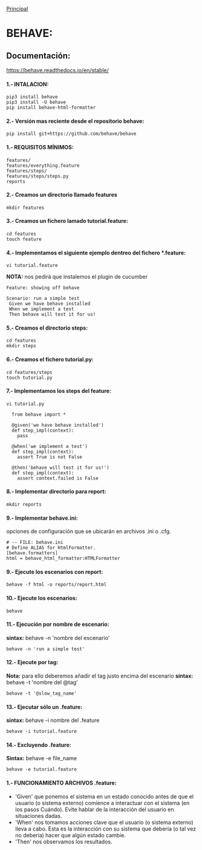 [Principal](../README.md)<br/>

# BEHAVE:
## Documentación:

https://behave.readthedocs.io/en/stable/

#### 1.- INTALACION:
    pip3 install behave
    pip3 install -U behave
    pip install behave-html-formatter

#### 2.- Versión mas reciente desde el repositorio behave:
    pip install git+https://github.com/behave/behave

#### 1.- REQUISITOS MÍNIMOS:
    features/
    features/everything.feature
    features/steps/
    features/steps/steps.py
    reports

#### 2.- Creamos un directorio llamado features
    mkdir features

#### 3.- Creamos un fichero lamado tutorial.feature:
    cd features
    touch feature

#### 4.- Implementamos el siguiente ejemplo dentreo del fichero *.feature:
    vi tutorial.feature
**NOTA:** nos pedirá que instalemos el plugin de cucumber

    Feature: showing off behave

    Scenario: run a simple test
     Given we have behave installed
     When we implement a test
     Then behave will test it for us!
      
#### 5.- Creamos el directorio steps:
    cd features
    mkdir steps

#### 6.- Creamos el fichero tutorial.py:
    cd features/steps
    touch tutorial.py

#### 7.- Implementamos los steps del feature:
    vi tutorial.py

      from behave import *

      @given('we have behave installed')
      def step_impl(context):
        pass

      @when('we implement a test')
      def step_impl(context):
        assert True is not False

      @then('behave will test it for us!')
      def step_impl(context):
        assert context.failed is False

#### 8.- Implementar directorio para report:
    mkdir reports

#### 9.- Implementar behave.ini:
opciones de configuración que se ubicarán en archivos .ini o .cfg.

    # -- FILE: behave.ini
    # Define ALIAS for HtmlFormatter.
    [behave.formatters]
    html = behave_html_formatter:HTMLFormatter

#### 9.- Ejecute los escenarios con report:
    behave -f html -o reports/report.html

#### 10.- Ejecute los escenarios:
    behave
    
#### 11.- Ejecución por nombre de escenario:
**sintax:** behave -n 'nombre del escenario'
   
    behave -n 'run a simple test'

#### 12.- Ejecute por tag:
**Nota:** para ello deberemos añadir el tag justo encima del escenario
**sintax:** behave -t 'nombre del @tag'

    behave -t '@slow_tag_name'

#### 13.- Ejecutar sólo un .feature:
**sintax:** behave -i nombre del .feature

    behave -i tutorial.feature

#### 14.- Excluyendo .feature:
**Sintax:** behave -e file_name

    behave -e tutorial.feature

#### 1.- FUNCIONAMIENTO ARCHIVOS .feature:
- 'Given' que ponemos el sistema en un estado conocido antes de que el usuario (o sistema externo) comience a interactuar con el sistema (en los pasos Cuándo). Evite hablar de la interacción del usuario en situaciones dadas.
- 'When' nos tomamos acciones clave que el usuario (o sistema externo) lleva a cabo. Esta es la interacción con su sistema que debería (o tal vez no debería) hacer que algún estado cambie.
- 'Then' nos observamos los resultados.
